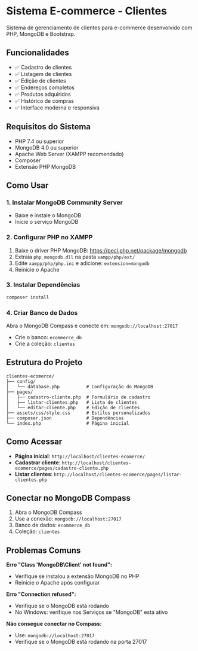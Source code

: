 # Sistema E-commerce - Clientes

Sistema de gerenciamento de clientes para e-commerce desenvolvido com PHP, MongoDB e Bootstrap.

## Funcionalidades

- ✅ Cadastro de clientes
- ✅ Listagem de clientes  
- ✅ Edição de clientes
- ✅ Endereços completos
- ✅ Produtos adquiridos
- ✅ Histórico de compras
- ✅ Interface moderna e responsiva

## Requisitos do Sistema

- PHP 7.4 ou superior
- MongoDB 4.0 ou superior
- Apache Web Server (XAMPP recomendado)
- Composer
- Extensão PHP MongoDB

## Como Usar

### 1. Instalar MongoDB Community Server
- Baixe e instale o MongoDB
- Inicie o serviço MongoDB

### 2. Configurar PHP no XAMPP
1. Baixe o driver PHP MongoDB: https://pecl.php.net/package/mongodb
2. Extraia `php_mongodb.dll` na pasta `xampp/php/ext/`
3. Edite `xampp/php/php.ini` e adicione: `extension=mongodb`
4. Reinicie o Apache

### 3. Instalar Dependências
```bash
composer install
```

### 4. Criar Banco de Dados
Abra o MongoDB Compass e conecte em: `mongodb://localhost:27017`
- Crie o banco: `ecommerce_db`
- Crie a coleção: `clientes`

## Estrutura do Projeto

```
clientes-ecomerce/
├── config/
│   └── database.php          # Configuração do MongoDB
├── pages/
│   ├── cadastro-cliente.php  # Formulário de cadastro
│   ├── listar-clientes.php   # Lista de clientes
│   └── editar-cliente.php    # Edição de clientes
├── assets/css/style.css      # Estilos personalizados
├── composer.json             # Dependências
└── index.php                 # Página inicial
```

## Como Acessar

- **Página inicial**: `http://localhost/clientes-ecomerce/`
- **Cadastrar cliente**: `http://localhost/clientes-ecomerce/pages/cadastro-cliente.php`
- **Listar clientes**: `http://localhost/clientes-ecomerce/pages/listar-clientes.php`

## Conectar no MongoDB Compass

1. Abra o MongoDB Compass
2. Use a conexão: `mongodb://localhost:27017`
3. Banco de dados: `ecommerce_db`
4. Coleção: `clientes`

## Problemas Comuns

**Erro "Class 'MongoDB\Client' not found":**
- Verifique se instalou a extensão MongoDB no PHP
- Reinicie o Apache após configurar

**Erro "Connection refused":**
- Verifique se o MongoDB está rodando
- No Windows: verifique nos Serviços se "MongoDB" está ativo

**Não consegue conectar no Compass:**
- Use: `mongodb://localhost:27017`
- Verifique se o MongoDB está rodando na porta 27017
